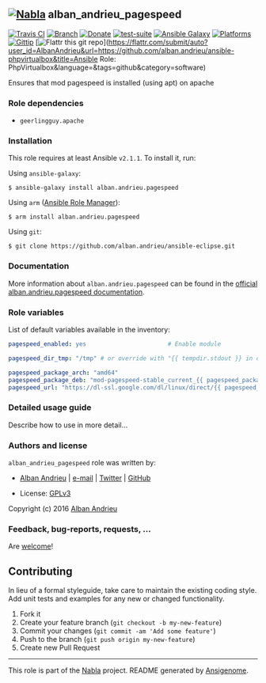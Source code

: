 ## [![Nabla](https://debops.org/images/debops-small.png)](https://github.com/AlbanAndrieu) alban_andrieu_pagespeed

<!-- This file was generated by Ansigenome. Do not edit this file directly but
     instead have a look at the files in the ./meta/ directory. -->

[![Travis CI](https://img.shields.io/travis/AlbanAndrieu/ansible-pagespeed.svg?style=flat)](https://travis-ci.org/AlbanAndrieu/ansible-pagespeed)
[![Branch](http://img.shields.io/github/tag/AlbanAndrieu/ansible-pagespeed.svg?style=flat-square)](https://github.com/AlbanAndrieu/ansible-pagespeed/tree/master)
[![Donate](https://img.shields.io/gratipay/AlbanAndrieu.svg?style=flat)](https://www.gratipay.com/AlbanAndrieu)
[![test-suite](https://img.shields.io/badge/test--suite-ansible--alban__andrieu__pagespeed-blue.svg?style=flat)](https://github.com/AlbanAndrieu/test-suite/tree/master/ansible-alban_andrieu_pagespeed/)
[![Ansible Galaxy](https://img.shields.io/badge/galaxy-alban.andrieu.pagespeed-660198.svg?style=flat)](https://galaxy.ansible.com/detail#/role/1992)
[![Platforms](http://img.shields.io/badge/platforms-ubuntu-lightgrey.svg?style=flat)](#)
[![Gittip](http://img.shields.io/gittip/alban.andrieu.svg)](https://www.gittip.com/alban.andrieu/)
[![Flattr this git repo](http://api.flattr.com/button/flattr-badge-large.png)](https://flattr.com/submit/auto?user_id=AlbanAndrieu&url=https://github.com/alban.andrieu/ansible-phpvirtualbox&title=Ansible Role: PhpVirtualbox&language=&tags=github&category=software)

Ensures that mod pagespeed is installed (using apt) on apache


### Role dependencies

- `geerlingguy.apache`
### Installation

This role requires at least Ansible `v2.1.1`. To install it, run:

Using `ansible-galaxy`:
```shell
$ ansible-galaxy install alban.andrieu.pagespeed
```

Using `arm` ([Ansible Role Manager](https://github.com/mirskytech/ansible-role-manager/)):
```shell
$ arm install alban.andrieu.pagespeed
```

Using `git`:
```shell
$ git clone https://github.com/alban.andrieu/ansible-eclipse.git
```

### Documentation

More information about `alban.andrieu.pagespeed` can be found in the
[official alban.andrieu.pagespeed documentation](https://docs.debops.org/en/latest/ansible/roles/ansible-pagespeed/docs/).


### Role variables

List of default variables available in the inventory:

```YAML
pagespeed_enabled: yes                       # Enable module

pagespeed_dir_tmp: "/tmp" # or override with "{{ tempdir.stdout }} in order to have be sure to download the file"

pagespeed_package_arch: "amd64"
pagespeed_package_deb: "mod-pagespeed-stable_current_{{ pagespeed_package_arch }}.deb"
pagespeed_url: "https://dl-ssl.google.com/dl/linux/direct/{{ pagespeed_package_deb }}"
```


### Detailed usage guide

Describe how to use in more detail...


### Authors and license

`alban_andrieu_pagespeed` role was written by:

- [Alban Andrieu](fr.linkedin.com/in/nabla/) | [e-mail](mailto:alban.andrieu@free.fr) | [Twitter](https://twitter.com/AlbanAndrieu) | [GitHub](https://github.com/AlbanAndrieu)

- License: [GPLv3](https://tldrlegal.com/license/gnu-general-public-license-v3-%28gpl-3%29)

Copyright (c) 2016 [Alban Andrieu](https://alban-andrieu.com/)

### Feedback, bug-reports, requests, ...

Are [welcome](https://github.com/AlbanAndrieu/ansible-pagespeed/issues)!

## Contributing
In lieu of a formal styleguide, take care to maintain the existing coding style. Add unit tests and examples for any new or changed functionality.

1. Fork it
2. Create your feature branch (`git checkout -b my-new-feature`)
3. Commit your changes (`git commit -am 'Add some feature'`)
4. Push to the branch (`git push origin my-new-feature`)
5. Create new Pull Request

***

This role is part of the [Nabla](https://github.com/AlbanAndrieu) project.
README generated by [Ansigenome](https://github.com/nickjj/ansigenome/).
